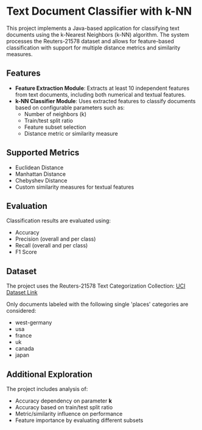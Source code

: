# Text Document Classifier with k-NN

This project implements a Java-based application for classifying text documents using the k-Nearest Neighbors (k-NN) algorithm. The system processes the Reuters-21578 dataset and allows for feature-based classification with support for multiple distance metrics and similarity measures.

## Features

- **Feature Extraction Module**: Extracts at least 10 independent features from text documents, including both numerical and textual features.
- **k-NN Classifier Module**: Uses extracted features to classify documents based on configurable parameters such as:
  - Number of neighbors (k)
  - Train/test split ratio
  - Feature subset selection
  - Distance metric or similarity measure

## Supported Metrics

- Euclidean Distance
- Manhattan Distance
- Chebyshev Distance
- Custom similarity measures for textual features

## Evaluation

Classification results are evaluated using:
- Accuracy
- Precision (overall and per class)
- Recall (overall and per class)
- F1 Score

## Dataset

The project uses the Reuters-21578 Text Categorization Collection:
[UCI Dataset Link](http://archive.ics.uci.edu/dataset/137/reuters+21578+text+categorization+collection)

Only documents labeled with the following single 'places' categories are considered:
- west-germany
- usa
- france
- uk
- canada
- japan

## Additional Exploration

The project includes analysis of:
- Accuracy dependency on parameter **k**
- Accuracy based on train/test split ratio
- Metric/similarity influence on performance
- Feature importance by evaluating different subsets
